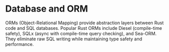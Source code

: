 # Database and ORM

ORMs (Object-Relational Mapping) provide abstraction layers between Rust code and SQL databases. Popular Rust ORMs include Diesel (compile-time safety), SQLx (async with compile-time query checking), and Sea-ORM. They eliminate raw SQL writing while maintaining type safety and performance.